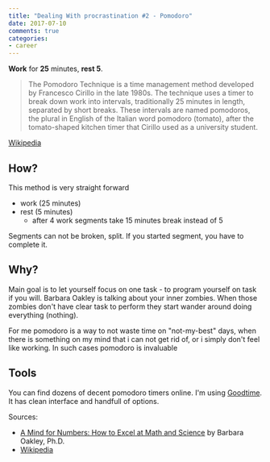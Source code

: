 ```yaml
---
title: "Dealing With procrastination #2 - Pomodoro"
date: 2017-07-10
comments: true
categories:
- career
---
```


__Work__ for __25__ minutes, __rest 5__.

> The Pomodoro Technique is a time management method developed by Francesco Cirillo in the late 1980s.
The technique uses a timer to break down work into intervals, traditionally 25 minutes in length, separated by short breaks.
These intervals are named pomodoros, the plural in English of the Italian word pomodoro (tomato), after the tomato-shaped kitchen timer that Cirillo used as a university student.

<!--more-->

[Wikipedia][wiki]

## How?

This method is very straight forward
- work (25 minutes)
- rest (5 minutes)
  - after 4 work segments take 15 minutes break instead of 5

Segments can not be broken, split. If you started segment, you have to complete it.

## Why?

Main goal is to let yourself focus on one task - to program yourself on task if you will.
Barbara Oakley is talking about your inner zombies. When those zombies don't have clear task to perform they start wander around doing everything (nothing).

For me pomodoro is a way to not waste time on "not-my-best" days, when there is something on my mind that i can not get rid of, or i simply don't feel like working.
In such cases pomodoro is invaluable

## Tools

You can find dozens of decent pomodoro timers online.
I'm using [Goodtime][goodtime]. It has clean interface and handfull of options.


Sources:
- [A Mind for Numbers: How to Excel at Math and Science][mind_for_number] by Barbara Oakley, Ph.D.
- [Wikipedia][wiki]

[wiki]: https://en.wikipedia.org/wiki/Pomodoro_Technique
[goodtime]: https://play.google.com/store/apps/details?id=com.apps.adrcotfas.goodtime&utm_source=global_co&utm_medium=prtnr&utm_content=Mar2515&utm_campaign=PartBadge&pcampaignid=MKT-Other-global-all-co-prtnr-py-PartBadge-Mar2515-1
[mind_for_number]: https://www.amazon.com/Mind-Numbers-Science-Flunked-Algebra/dp/039916524X
